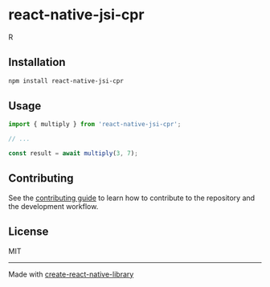 # react-native-jsi-cpr

R

## Installation

```sh
npm install react-native-jsi-cpr
```

## Usage

```js
import { multiply } from 'react-native-jsi-cpr';

// ...

const result = await multiply(3, 7);
```

## Contributing

See the [contributing guide](CONTRIBUTING.md) to learn how to contribute to the repository and the development workflow.

## License

MIT

---

Made with [create-react-native-library](https://github.com/callstack/react-native-builder-bob)
